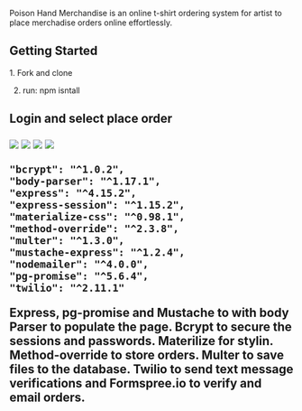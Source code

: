 Poison Hand Merchandise is an online t-shirt ordering system for artist to place merchadise orders online effortlessly.   

<h2> Getting Started </h2>
1. Fork and clone 

2. run: npm isntall

<h2 Using </h2>

Login and select place order 

<img src="http://i.imgur.com/h8Ys3ef.png">

<img src="http://i.imgur.com/JmYRFdo.png">

<img src="http://i.imgur.com/EkNDUmB.png">

<img src="http://i.imgur.com/UaoZDtJ.png">



    "bcrypt": "^1.0.2",
    "body-parser": "^1.17.1",
    "express": "^4.15.2",
    "express-session": "^1.15.2",
    "materialize-css": "^0.98.1",
    "method-override": "^2.3.8",
    "multer": "^1.3.0",
    "mustache-express": "^1.2.4",
    "nodemailer": "^4.0.0",
    "pg-promise": "^5.6.4",
    "twilio": "^2.11.1"

Express, pg-promise and Mustache to with body Parser to populate the page. Bcrypt to secure the sessions and passwords. Materilize for stylin. Method-override to store orders. Multer to save files to the database.  Twilio to send text message verifications and Formspree.io to verify and email orders. 
